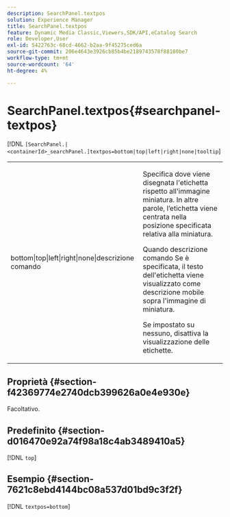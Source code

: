 ```yaml
---
description: SearchPanel.textpos
solution: Experience Manager
title: SearchPanel.textpos
feature: Dynamic Media Classic,Viewers,SDK/API,eCatalog Search
role: Developer,User
exl-id: 5422763c-68cd-4662-b2aa-9f45275ced6a
source-git-commit: 206e4643e3926cb85b4be2189743578f88180be7
workflow-type: tm+mt
source-wordcount: '64'
ht-degree: 4%

---
```


# SearchPanel.textpos{#searchpanel-textpos}

[!DNL `[SearchPanel.|<containerId>_searchPanel.]textpos=bottom|top|left|right|none|tooltip`]

<table id="table_2B109D2F91E64B5382B31921C3780FA5"> 
 <tbody> 
  <tr> 
   <td colname="col1"> <p><span class="codeph"> bottom|top|left|right|none|descrizione comando</span> </p> </td> 
   <td colname="col2"> <p> Specifica dove viene disegnata l'etichetta rispetto all'immagine miniatura. In altre parole, l’etichetta viene centrata nella posizione specificata relativa alla miniatura. </p> <p>Quando <span class="codeph"> descrizione comando</span> Se è specificata, il testo dell'etichetta viene visualizzato come descrizione mobile sopra l'immagine di miniatura. </p> <p>Se impostato su <span class="codeph"> nessuno</span>, disattiva la visualizzazione delle etichette. </p> </td> 
  </tr> 
 </tbody> 
</table>

## Proprietà {#section-f42369774e2740dcb399626a0e4e930e}

Facoltativo.

## Predefinito {#section-d016470e92a74f98a18c4ab3489410a5}

[!DNL `top`]

## Esempio {#section-7621c8ebd4144bc08a537d01bd9c3f2f}

[!DNL `textpos=bottom`]
